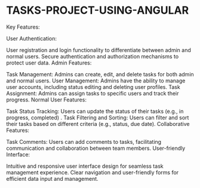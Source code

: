 # TASKS-PROJECT-USING-ANGULAR
Key Features:

User Authentication:

User registration and login functionality to differentiate between admin and normal users.
Secure authentication and authorization mechanisms to protect user data.
Admin Features:

Task Management: Admins can create, edit, and delete tasks for both admin and normal users.
User Management: Admins have the ability to manage user accounts, including status editing and deleting user profiles.
Task Assignment: Admins can assign tasks to specific users and track their progress.
Normal User Features:

Task Status Tracking: Users can update the status of their tasks (e.g., in progress, completed) .
Task Filtering and Sorting: Users can filter and sort their tasks based on different criteria (e.g., status, due date).
Collaborative Features:

Task Comments: Users can add comments to tasks, facilitating communication and collaboration between team members.
User-friendly Interface:

Intuitive and responsive user interface design for seamless task management experience.
Clear navigation and user-friendly forms for efficient data input and management.
